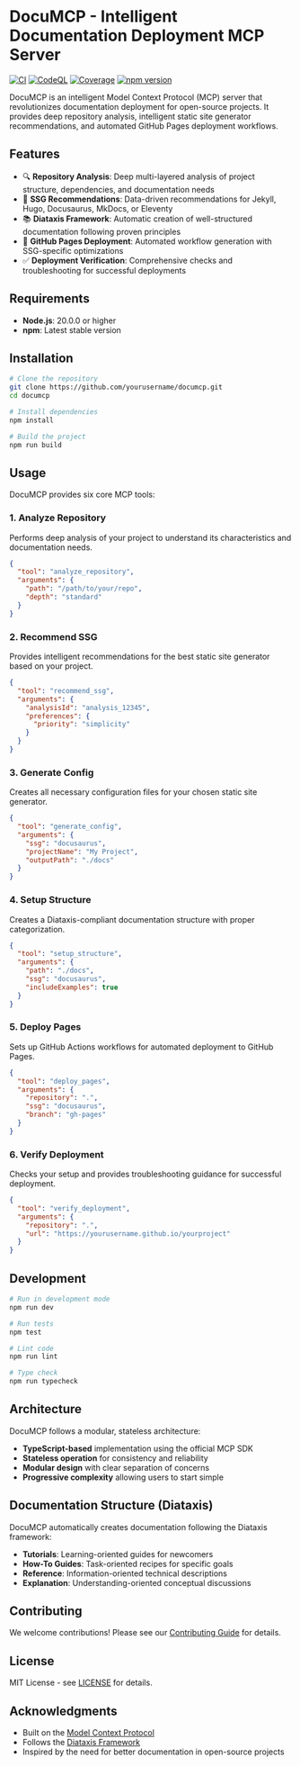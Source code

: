 # DocuMCP - Intelligent Documentation Deployment MCP Server

[![CI](https://github.com/tosinakinosho/documcp/actions/workflows/ci.yml/badge.svg)](https://github.com/tosinakinosho/documcp/actions/workflows/ci.yml)
[![CodeQL](https://github.com/tosinakinosho/documcp/actions/workflows/codeql.yml/badge.svg)](https://github.com/tosinakinosho/documcp/actions/workflows/codeql.yml)
[![Coverage](https://codecov.io/gh/tosinakinosho/documcp/branch/main/graph/badge.svg)](https://codecov.io/gh/tosinakinosho/documcp)
[![npm version](https://badge.fury.io/js/documcp.svg)](https://badge.fury.io/js/documcp)

DocuMCP is an intelligent Model Context Protocol (MCP) server that revolutionizes documentation deployment for open-source projects. It provides deep repository analysis, intelligent static site generator recommendations, and automated GitHub Pages deployment workflows.

## Features

- 🔍 **Repository Analysis**: Deep multi-layered analysis of project structure, dependencies, and documentation needs
- 🎯 **SSG Recommendations**: Data-driven recommendations for Jekyll, Hugo, Docusaurus, MkDocs, or Eleventy
- 📚 **Diataxis Framework**: Automatic creation of well-structured documentation following proven principles
- 🚀 **GitHub Pages Deployment**: Automated workflow generation with SSG-specific optimizations
- ✅ **Deployment Verification**: Comprehensive checks and troubleshooting for successful deployments

## Requirements

- **Node.js**: 20.0.0 or higher
- **npm**: Latest stable version

## Installation

```bash
# Clone the repository
git clone https://github.com/yourusername/documcp.git
cd documcp

# Install dependencies
npm install

# Build the project
npm run build
```

## Usage

DocuMCP provides six core MCP tools:

### 1. Analyze Repository
Performs deep analysis of your project to understand its characteristics and documentation needs.

```json
{
  "tool": "analyze_repository",
  "arguments": {
    "path": "/path/to/your/repo",
    "depth": "standard"
  }
}
```

### 2. Recommend SSG
Provides intelligent recommendations for the best static site generator based on your project.

```json
{
  "tool": "recommend_ssg",
  "arguments": {
    "analysisId": "analysis_12345",
    "preferences": {
      "priority": "simplicity"
    }
  }
}
```

### 3. Generate Config
Creates all necessary configuration files for your chosen static site generator.

```json
{
  "tool": "generate_config",
  "arguments": {
    "ssg": "docusaurus",
    "projectName": "My Project",
    "outputPath": "./docs"
  }
}
```

### 4. Setup Structure
Creates a Diataxis-compliant documentation structure with proper categorization.

```json
{
  "tool": "setup_structure",
  "arguments": {
    "path": "./docs",
    "ssg": "docusaurus",
    "includeExamples": true
  }
}
```

### 5. Deploy Pages
Sets up GitHub Actions workflows for automated deployment to GitHub Pages.

```json
{
  "tool": "deploy_pages",
  "arguments": {
    "repository": ".",
    "ssg": "docusaurus",
    "branch": "gh-pages"
  }
}
```

### 6. Verify Deployment
Checks your setup and provides troubleshooting guidance for successful deployment.

```json
{
  "tool": "verify_deployment",
  "arguments": {
    "repository": ".",
    "url": "https://yourusername.github.io/yourproject"
  }
}
```

## Development

```bash
# Run in development mode
npm run dev

# Run tests
npm test

# Lint code
npm run lint

# Type check
npm run typecheck
```

## Architecture

DocuMCP follows a modular, stateless architecture:

- **TypeScript-based** implementation using the official MCP SDK
- **Stateless operation** for consistency and reliability
- **Modular design** with clear separation of concerns
- **Progressive complexity** allowing users to start simple

## Documentation Structure (Diataxis)

DocuMCP automatically creates documentation following the Diataxis framework:

- **Tutorials**: Learning-oriented guides for newcomers
- **How-To Guides**: Task-oriented recipes for specific goals
- **Reference**: Information-oriented technical descriptions
- **Explanation**: Understanding-oriented conceptual discussions

## Contributing

We welcome contributions! Please see our [Contributing Guide](./CONTRIBUTING.md) for details.

## License

MIT License - see [LICENSE](./LICENSE) for details.

## Acknowledgments

- Built on the [Model Context Protocol](https://modelcontextprotocol.io/)
- Follows the [Diataxis Framework](https://diataxis.fr/)
- Inspired by the need for better documentation in open-source projects